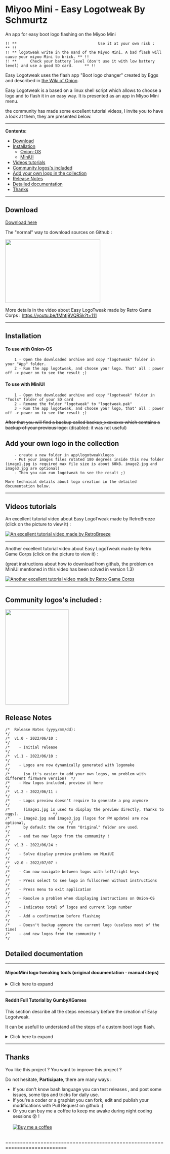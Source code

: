 # Miyoo Mini - Easy Logotweak  By Schmurtz
 An app for easy boot logo flashing on the Miyoo Mini

```
!! **                                    Use it at your own risk :                                    ** !!
!! ** logotweak write in the nand of the Miyoo Mini. A bad flash will cause your miyoo Mini to brick. ** !!
!! **      Check your battery level (don't use it with low battery level) and use a good SD card.     ** !!
```
Easy Logotweak uses the flash app "Boot logo changer" created by Eggs and described in [the Wiki of Onion](https://github.com/jimgraygit/Onion/wiki/6.-Miyoo-mini-apps#boot-logo-changer-credit-eggs).

Easy Logotweak is a based on a linux shell script which allows to choose a logo and to flash it in an easy way.
It is presented as an app in Miyoo Mini menu.

the community has made some excellent tutorial videos, I invite you to have a look at them, they are presented below.


------------------------------------------------
**Contents:**
* [Download](#Download)
* [Installation](#Installation)
	* [Onion-OS](#To-use-with-Onion-OS)
	* [MiniUI](#To-use-with-MiniUI)
* [Videos tutorials](#Videos-tutorials)
* [Community logos's included](#Community-logos-s-included)
* [Add your own logo in the collection](#Add-your-own-logo-in-the-collection)
* [Release Notes](#Release-Notes)
* [Detailed documentation](#Detailed-documentation)
* [Thanks](#Thanks)

------------------------------------------------
## Download

[Download here](https://github.com/schmurtzm/Miyoo-Mini-easy-logotweak/archive/refs/heads/main.zip)

The "normal" way to download sources on Github :

<img src="https://user-images.githubusercontent.com/7110113/177954376-4b36be7a-eb07-4cca-8fa6-7866e5bdece1.png" width="300" height="200">

More details in the video about Easy LogoTweak made by Retro Game Corps : https://youtu.be/fMhtj9VQRSk?t=111

------------------------------------------------
## Installation

 #### To use with Onion-OS
```
	1 - Open the downloaded archive and copy "logotweak" folder in your "App" folder.
	2 - Run the app logotweak, and choose your logo. That' all : power off -> power on to see the result ;)
```
 #### To use with MiniUI
```
	1 - Open the downloaded archive and copy "logotweak" folder in "Tools" folder of your SD card
	2 - Rename the folder "logotweak" to "logotweak.pak"
	3 - Run the app logotweak, and choose your logo, that' all : power off -> power on to see the result ;)
```
~~After that you will find a backup called backup_xxxxxxxx which contains a backup of your previous logo.~~ (disabled: it was not useful)

## Add your own logo in the collection
```
	- create a new folder in app\logotweak\logos
	- Put your images files rotated 180 degrees inside this new folder (image1.jpg is required max file size is about 60kB. image2.jpg and image3.jpg are optional) 
	- Then you can run logotweak to see the result ;)
	
More technical details about logo creation in the detailed documentation below. 
```
------------------------------------------------
## Videos tutorials

An excellent tutorial video about Easy LogoTweak made by RetroBreeze (click on the picture to view it) :

[![An excellent tutorial video made by RetroBreeze](https://img.youtube.com/vi/_GWbgp1Nw3s/0.jpg)](https://youtu.be/_GWbgp1Nw3s])

------------------------------------------------

Another excellent tutorial video about Easy LogoTweak  made by Retro Game Corps (click on the picture to view it) :

(great instructions about how to download from github, the problem on MiniUI mentioned in this video has been solved in version 1.3)

[![Another excellent tutorial video made by Retro Game Corps](https://img.youtube.com/vi/fMhtj9VQRSk/0.jpg)](https://youtu.be/fMhtj9VQRSk])


------------------------------------------------
 ## Community logos's included :

<img src="https://user-images.githubusercontent.com/7110113/183784303-4e468a38-61ee-43f2-ab43-0f647e6cd9b4.png" width="200" height="300">



 ## Release Notes
```
/*  Release Notes (yyyy/mm/dd):                                                             */
/*  v1.0 - 2022/06/10 :                                                                     */
/*    - Initial release                                                                     */
/*  v1.1 - 2022/06/10 :                                                                     */
/*    - Logos are now dynamically generated with logomake                                   */
/*      (so it's easier to add your own logos, no problem with different firmware version)  */
/*    - New logos included, preview it here                                                 */
/*  v1.2 - 2022/06/11 :                                                                     */
/*    - Logos preview doesn't require to generate a png anymore                             */
/*      (image1.jpg is used to display the preview directly, Thanks to eggs).               */
/*    - image2.jpg and image3.jpg (logos for FW update) are now optional,                   */
/*      by default the one from "Original" folder are used.                                 */
/*    - and two new logos from the community !                                              */
/*  v1.3 - 2022/06/24 :                                                                     */
/*    - Solve display preview problems on MiniUI                                            */
/*  v2.0 - 2022/07/07 :                                                                     */
/*    - Can now navigate between logos with left/right keys                                 */
/*    - Press select to see logo in fullscreen without instructions                         */
/*    - Press menu to exit application                                                      */
/*    - Resolve a problem when displaying instructions on Onion-OS                          */
/*    - Indicates total of logos and current logo number                                    */
/*    - Add a confirmation before flashing                                                  */
/*    - Doesn't backup anymore the current logo (useless most of the time)                  */
/*    - and new logos from the community !                                                  */
```

 ## Detailed documentation
------------------------------------------------
#### MiyooMini logo tweaking tools (original documentation - manual steps)
<details>
  <summary>Click here to expand </summary>

```
** Mishandling will cause your miyoomini to brick. Use with extreme caution and at your own risk **

logoread	Extract logo images from current NAND
		image1.jpg ....	boot logo
		image2.jpg ....	upgrade screen
		image3.jpg .... super upgrade screen
		- All images are rotated 180 degrees

logomake	Make logo.img from image1,2,3.jpg
		- logo.img size is fixed to 128KB, so the total size of 3 jpg files 
		should be less than 128KB (129,732 bytes max actually)

logowrite	Flush logo.img to NAND
		* miyoomini will brick if image is corrupted. Be very careful *

To change the image, first extract the current images with logoread, modify the image, create logo.img with logomake, 
and then flush with logowrite.

( if the firmware is old (202111201656 or 202112110956), there is no super upgrade screen. in this case, 
logoread will fail to extract the 3rd image, so prepare a dummy image3.jpg after logoread )
```
</details>


------------------------------------------------

#### Reddit Full Tutorial by GumbyXGames
This section describe all the steps necessary before the creation of Easy Logotweak.

It can be usefull to understand all the steps of a custom boot logo flash.
<details>
  <summary>Click here to expand </summary>


https://www.reddit.com/r/MiyooMini/comments/v6e1f1/custom_boot_screen_tutorial/

1.Download the Boot Image Changer (https://github.com/jimgraygit/Onion/wiki/6.-Miyoo-mini-apps#boot-logo-changer-credit-eggs)

2.Extract the ZIP

3.Go into the resulting logotweak folder and move the following files out of the folder: image1.jpg, image2.jpg, and image3.jpg

4.Copy the logotweak folder to your microSD card

5.Put your microSD card back into your Mini and power it on

6.Open File Explorer under App from the main menu

7.Browse to the logotweak folder

8.Select logoread by highlighting it and pressing A

9.Select Execute. The screen will go black but then load the App Menu

10.Power the Mini off and remove the microSD card

11.In the logotweak folder on the microSD card there will now be three files: image1.jpg, image2.jpg, and image3.jpg

12.OPTIONAL: I suggest making a backup of the three files in case you want to go back to stock

13.Delete the image you are going to replace:
* image1.jpg is the image shown at boot
* image2.jpg is the image shown when performing a normal firmware update/upgrade
* image3.jpg is the image shown when performing a "Super Upgrade"

14.Copy the new images to the logotweak folder and rename them using the naming in step 13. Be sure the files match the dimensions and file size listed in logotweak_readme.txt

15.Put the microSD card back into your Mini and power it on.

16.Connect your Mini to a USB charger (5v, 1amp) using a USB-A-to-USB-C cable. Do not continue unless you have the Mini connected to external power or you risk bricking it.

17.Open File Explorer under App from the main menu

18.Browse to the logotweak folder

19.Select logomake by highlighting it and pressing A

20.Select Execute. The screen will go black but then load the App Menu

21.Open File Explorer again

22.Browse to the logotweak folder again

23.There should now be a logo.img file in the folder

24.As long as the logo.img folder is present, select logowrite and press A

25.Select Execute. The screen will go black but then load the App Menu

26.You have now flashed the new boot, upgrade, and super upgrade images to your device.

</details>




------------------------------------------------




 ## Thanks
You like this project ? You want to improve this project ? 

Do not hesitate, **Participate**, there are many ways :
- If you don't know bash language you can test releases , and post some issues, some tips and tricks for daily use.
- If you're a coder or a graphist you can fork, edit and publish your modifications with Pull Request on github :)<br/>
- Or you can buy me a coffee to keep me awake during night coding sessions :dizzy_face: !<br/><br/>
[![Buy me a coffee][buymeacoffee-shield]][buymeacoffee]
<br/><br/>

[buymeacoffee-shield]: https://www.buymeacoffee.com/assets/img/guidelines/download-assets-sm-2.svg
[buymeacoffee]: https://www.buymeacoffee.com/schmurtz
 ===========================================================================
 
